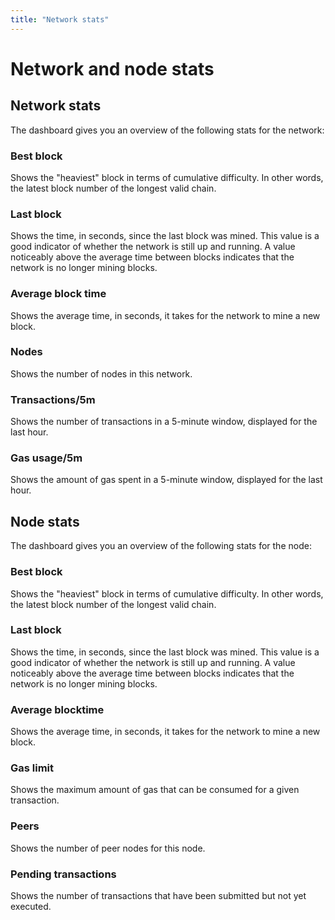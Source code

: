```yaml
---
title: "Network stats"
---
```


# Network and node stats

## Network stats

The dashboard gives you an overview of the following stats for the network:

### Best block

Shows the "heaviest" block in terms of cumulative difficulty. In other words, the latest block number of the longest valid chain.

### Last block

Shows the time, in seconds, since the last block was mined. This value is a good indicator of whether the network is still up and running. A value noticeably above the average time between blocks indicates that the network is no longer mining blocks.

### Average block time

Shows the average time, in seconds, it takes for the network to mine a new block.

### Nodes

Shows the number of nodes in this network.

### Transactions/5m

Shows the number of transactions in a 5-minute window, displayed for the last hour.

### Gas usage/5m

Shows the amount of gas spent in a 5-minute window, displayed for the last hour.

## Node stats

The dashboard gives you an overview of the following stats for the node:

### Best block

Shows the "heaviest" block in terms of cumulative difficulty. In other words, the latest block number of the longest valid chain.

### Last block

Shows the time, in seconds, since the last block was mined. This value is a good indicator of whether the network is still up and running. A value noticeably above the average time between blocks indicates that the network is no longer mining blocks.

### Average blocktime

Shows the average time, in seconds, it takes for the network to mine a new block.

### Gas limit

Shows the maximum amount of gas that can be consumed for a given transaction.

### Peers

Shows the number of peer nodes for this node.

### Pending transactions

Shows the number of transactions that have been submitted but not yet executed.
